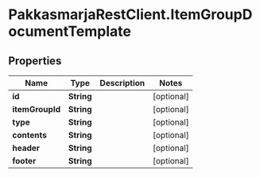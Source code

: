 # PakkasmarjaRestClient.ItemGroupDocumentTemplate

## Properties
Name | Type | Description | Notes
------------ | ------------- | ------------- | -------------
**id** | **String** |  | [optional] 
**itemGroupId** | **String** |  | [optional] 
**type** | **String** |  | [optional] 
**contents** | **String** |  | [optional] 
**header** | **String** |  | [optional] 
**footer** | **String** |  | [optional] 


